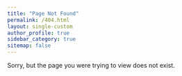 ```yaml
---
title: "Page Not Found"
permalink: /404.html
layout: single-custom
author_profile: true
sidebar_category: true
sitemap: false
---
```


Sorry, but the page you were trying to view does not exist.
